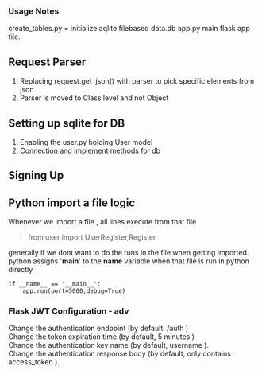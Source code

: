 ### Usage Notes 

create_tables.py = initialize aqlite filebased data.db
app.py main flask app file.





## Request Parser 

1. Replacing request.get_json() with parser to pick specific elements from json  
2. Parser is moved to Class level and not Object 

## Setting up sqlite for DB
  1. Enabling the user.py holding User model
  2. Connection and implement methods for db

## Signing Up


## Python import a file logic

Whenever we import a file , all lines execute from that file

 > from user import UserRegister,Register  
  
generally if we dont want to do the runs in the file when getting imported.  
python assigns '__main__' to the __name__ variable when that file is run in python directly  

```
if __name__ == '__main__':
    app.run(port=5000,debug=True)

```

### Flask JWT Configuration - adv 

Change the authentication endpoint (by default, /auth )    
Change the token expiration time (by default, 5 minutes )  
Change the authentication key name (by default, username ).  
Change the authentication response body (by default, only contains access_token ).  